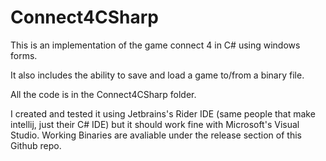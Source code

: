 # Connect4CSharp

This is an implementation of the game connect 4 in C# using windows forms.

It also includes the ability to save and load a game to/from a binary file.

All the code is in the Connect4CSharp folder.

I created and tested it using Jetbrains's Rider IDE (same people that make intellij, just their C# IDE) but it should work fine with Microsoft's Visual Studio. Working Binaries are avaliable under the release section of this Github repo.
